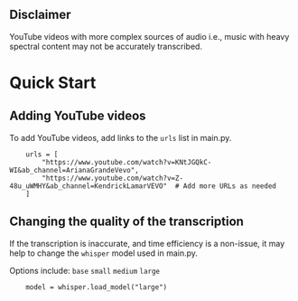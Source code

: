 ## Disclaimer
YouTube videos with more complex sources of audio i.e., music with heavy spectral content may not be accurately transcribed.


# Quick Start

## Adding YouTube videos

To add YouTube videos, add links to the `urls` list in main.py.

```
    urls = [
        "https://www.youtube.com/watch?v=KNtJGQkC-WI&ab_channel=ArianaGrandeVevo",
        "https://www.youtube.com/watch?v=Z-48u_uWMHY&ab_channel=KendrickLamarVEVO"  # Add more URLs as needed
    ]
```



## Changing the quality of the transcription

If the transcription is inaccurate, and time efficiency is a non-issue, it may help to change the `whisper` model used in main.py.

Options include:
`base` `small` `medium` `large`

```
    model = whisper.load_model("large")
```
